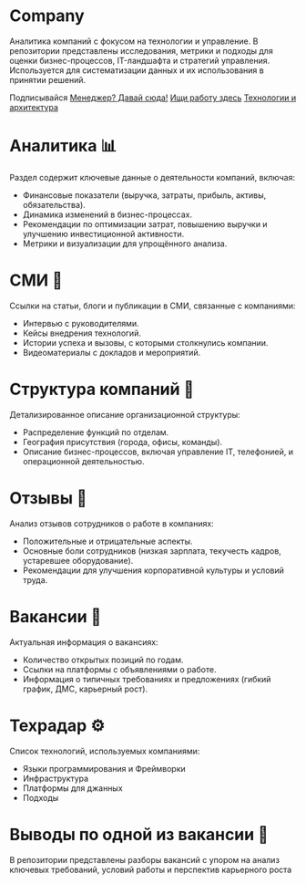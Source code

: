 # Company
Аналитика компаний с фокусом на технологии и управление. В репозитории представлены исследования, метрики и подходы для оценки бизнес-процессов, IT-ландшафта и стратегий управления. Используется для систематизации данных и их использования в принятии решений.

Подписывайся 
[Менеджер? Давай сюда!](https://t.me/man_and_business)
[Ищи работу здесь](https://t.me/want_to_it)
[Технологии и архитектура](https://t.me/tales_from_it)

# Аналитика 📊

Раздел содержит ключевые данные о деятельности компаний, включая:

- Финансовые показатели (выручка, затраты, прибыль, активы, обязательства).
- Динамика изменений в бизнес-процессах.
- Рекомендации по оптимизации затрат, повышению выручки и улучшению инвестиционной активности.
- Метрики и визуализации для упрощённого анализа.

# СМИ 📰

Ссылки на статьи, блоги и публикации в СМИ, связанные с компаниями:

- Интервью с руководителями.
- Кейсы внедрения технологий.
- Истории успеха и вызовы, с которыми столкнулись компании.
- Видеоматериалы с докладов и мероприятий.


# Структура компаний 🏢

Детализированное описание организационной структуры:

- Распределение функций по отделам.
- География присутствия (города, офисы, команды).
- Описание бизнес-процессов, включая управление IT, телефонией, и операционной деятельностью.


# Отзывы 💬
Анализ отзывов сотрудников о работе в компаниях:

- Положительные и отрицательные аспекты.
- Основные боли сотрудников (низкая зарплата, текучесть кадров, устаревшее оборудование).
- Рекомендации для улучшения корпоративной культуры и условий труда.

# Вакансии 💼
Актуальная информация о вакансиях:

- Количество открытых позиций по годам.
- Ссылки на платформы с объявлениями о работе.
- Информация о типичных требованиях и предложениях (гибкий график, ДМС, карьерный рост).

# Техрадар ⚙️
Список технологий, используемых компаниями:

- Языки программирования и Фреймворки
- Инфраструктура
- Платформы для джанных
- Подходы


# Выводы по одной из вакансии 📃

В репозитории представлены разборы вакансий с упором на анализ ключевых требований, условий работы и перспектив карьерного роста







